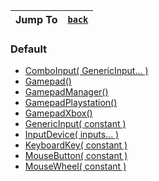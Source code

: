 |Jump To|[`back`](https://github.com/Hyomoto/FASTv33/wiki/Input-Handling)|
|---|---|


### Default
* [ComboInput( GenericInput... )](https://github.com/Hyomoto/FASTv33/wiki/ComboInput)
* [Gamepad()](https://github.com/Hyomoto/FASTv33/wiki/Gamepad)
* [GamepadManager()](https://github.com/Hyomoto/FASTv33/wiki/GamepadManager)
* [GamepadPlaystation()](https://github.com/Hyomoto/FASTv33/wiki/GamepadPlaystation)
* [GamepadXbox()](https://github.com/Hyomoto/FASTv33/wiki/GamepadXbox)
* [GenericInput( constant )](https://github.com/Hyomoto/FASTv33/wiki/GenericInput)
* [InputDevice( inputs... )](https://github.com/Hyomoto/FASTv33/wiki/InputDevice)
* [KeyboardKey( constant )](https://github.com/Hyomoto/FASTv33/wiki/KeyboardKey)
* [MouseButton( constant )](https://github.com/Hyomoto/FASTv33/wiki/MouseButton)
* [MouseWheel( constant )](https://github.com/Hyomoto/FASTv33/wiki/MouseWheel)
